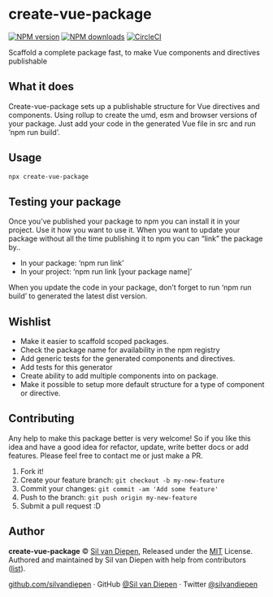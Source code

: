 # create-vue-package

[![NPM version](https://badgen.net/npm/v/create-vue-package)](https://npmjs.com/package/create-vue-package) [![NPM downloads](https://badgen.net/npm/dm/create-vue-package)](https://npmjs.com/package/create-vue-package) [![CircleCI](https://badgen.net/circleci/github/silvandiepen/create-vue-package/master)](https://circleci.com/gh/silvandiepen/create-vue-package/tree/master)

Scaffold a complete package fast, to make Vue components and directives publishable

## What it does

Create-vue-package sets up a publishable structure for Vue directives and components. Using rollup to create the umd, esm and browser versions of your package. Just add your code in the generated Vue file in src and run ‘npm run build’.

## Usage

```bash
npx create-vue-package
```

## Testing your package

Once you’ve published your package to npm you can install it in your project. Use it how you want to use it.
When you want to update your package without all the time publishing it to npm you can “link” the package by..

- In your package: ‘npm run link’
- In your project: ‘npm run link [your package name]’

When you update the code in your package, don’t forget to run ‘npm run build’ to generated the latest dist version.

## Wishlist

- Make it easier to scaffold scoped packages.
- Check the package name for availability in the npm registry
- Add generic tests for the generated components and directives.
- Add tests for this generator
- Create ability to add multiple components into on package.
- Make it possible to setup more default structure for a type of component or directive.

## Contributing

Any help to make this package better is very welcome! So if you like this idea and have a good idea for refactor, update, write better docs or add features. Please feel free to contact me or just make a PR.

1. Fork it!
2. Create your feature branch: `git checkout -b my-new-feature`
3. Commit your changes: `git commit -am 'Add some feature'`
4. Push to the branch: `git push origin my-new-feature`
5. Submit a pull request :D

## Author

**create-vue-package** © [Sil van Diepen](https://github.com/silvandiepen), Released under the [MIT](./LICENSE) License.<br>
Authored and maintained by Sil van Diepen with help from contributors ([list](https://github.com/silvandiepen/create-vue-package/contributors)).

[github.com/silvandiepen](https://github.com/silvandiepen) · GitHub [@Sil van Diepen](https://github.com/silvandiepen) · Twitter [@silvandiepen](https://twitter.com/silvandiepen)
